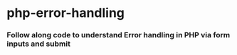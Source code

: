 # php-error-handling

### Follow along code to understand Error handling in PHP via form inputs and submit
